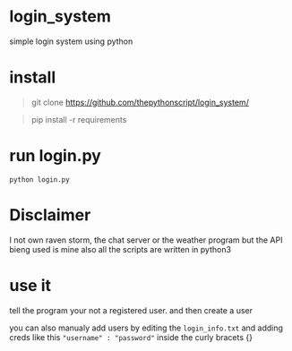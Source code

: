 # login_system
simple login system using python
# install
> git clone https://github.com/thepythonscript/login_system/

> pip install -r requirements
# run login.py
`python login.py`
# Disclaimer
I not own raven storm, the chat server or the weather program but the API bieng used is mine also all the scripts are written in python3
# use it
tell the program your not a registered user. and then create a user

you can also manualy add users by editing the `login_info.txt` and adding creds like this `"username" : "password"` inside the curly bracets {}
